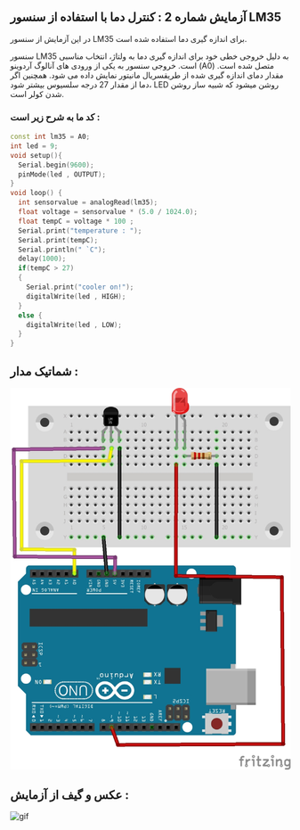 ## آزمایش شماره 2 : کنترل دما با استفاده از سنسور LM35

در این آزمایش از سنسور LM35 برای اندازه گیری دما استفاده شده است. 

سنسور LM35 به دلیل خروجی خطی خود برای اندازه گیری دما به ولتاژ، 
انتخاب مناسبی است. خروجی سنسور به یکی از ورودی های آنالوگ آردوینو
  (A0) متصل شده است. مقدار دمای اندازه گیری شده از طریقسریال مانیتور 
نمایش داده می شود. همچنین اگر دما از مقدار 27 درجه سلسیوس بیشتر شود، 
LED روشن میشود که شبیه ساز روشن شدن کولر است.

### کد ما به شرح زیر است :
```c++
const int lm35 = A0;
int led = 9;
void setup(){
  Serial.begin(9600);
  pinMode(led , OUTPUT);
}
void loop() {
  int sensorvalue = analogRead(lm35);
  float voltage = sensorvalue * (5.0 / 1024.0);
  float tempC = voltage * 100 ;
  Serial.print("temperature : ");
  Serial.print(tempC);
  Serial.println(" `C");
  delay(1000);
  if(tempC > 27)
  {
    Serial.print("cooler on!");
    digitalWrite(led , HIGH);
  }
  else {
    digitalWrite(led , LOW);
  }
}
```

## شماتیک مدار :
![shema](/shematic/photos%20of%20shema/6-2.jpg)

## عکس و گیف از آزمایش :


![gif](./photos%20&%20videos%20of%20project/LM35-ezgif.com-video-to-gif-converter%20(1).gif)

